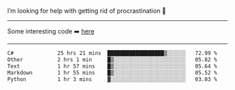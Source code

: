 I’m looking for help with getting rid of procrastination 🤔

-----

Some interesting code :arrow_right: [here](https://github.com/zhen8838/playground)

-----

<!--START_SECTION:waka-->

```txt
C#              25 hrs 21 mins  ██████████████████▒░░░░░░   72.99 %
Other           2 hrs 1 min     █▒░░░░░░░░░░░░░░░░░░░░░░░   05.82 %
Text            1 hr 57 mins    █▒░░░░░░░░░░░░░░░░░░░░░░░   05.64 %
Markdown        1 hr 55 mins    █▒░░░░░░░░░░░░░░░░░░░░░░░   05.52 %
Python          1 hr 3 mins     ▓░░░░░░░░░░░░░░░░░░░░░░░░   03.03 %
```

<!--END_SECTION:waka-->

<!--
**zhen8838/zhen8838** is a ✨ _special_ ✨ repository because its `README.md` (this file) appears on your GitHub profile.

Here are some ideas to get you started:

- 🔭 I’m currently working on ...
- 🌱 I’m currently learning ...
- 👯 I’m looking to collaborate on ...
 ...
- 💬 Ask me about ...
- 📫 How to reach me: ...
- 😄 Pronouns: ...
- ⚡ Fun fact: ...
-->
